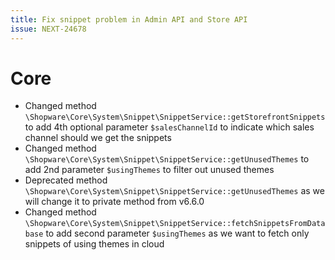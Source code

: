 ```yaml
---
title: Fix snippet problem in Admin API and Store API
issue: NEXT-24678
---
```

# Core
* Changed method `\Shopware\Core\System\Snippet\SnippetService::getStorefrontSnippets` to add 4th optional parameter `$salesChannelId` to indicate which sales channel should we get the snippets
* Changed method `\Shopware\Core\System\Snippet\SnippetService::getUnusedThemes` to add 2nd parameter `$usingThemes` to filter out unused themes
* Deprecated method `\Shopware\Core\System\Snippet\SnippetService::getUnusedThemes` as we will change it to private method from v6.6.0
* Changed method `\Shopware\Core\System\Snippet\SnippetService::fetchSnippetsFromDatabase` to add second parameter `$usingThemes` as we want to fetch only snippets of using themes in cloud
